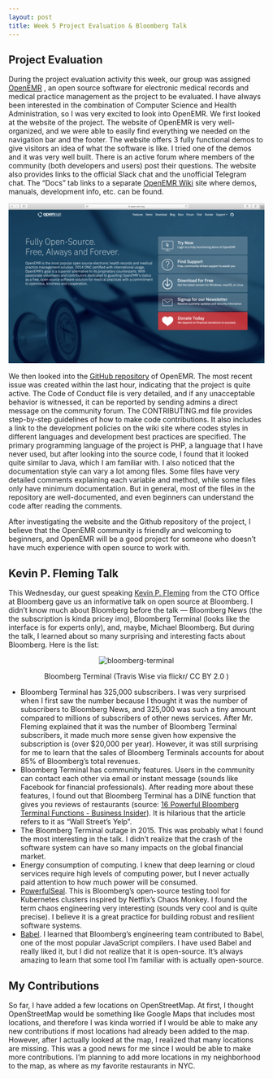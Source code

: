 ```yaml
---
layout: post
title: Week 5 Project Evaluation & Bloomberg Talk
---
```



## Project Evaluation
During the project evaluation activity this week, our group was assigned [OpenEMR](https://www.open-emr.org/) , an open source software for electronic medical records and medical practice management as the project to be evaluated. I have always been interested in the combination of Computer Science and Health Administration, so I was very excited to look into OpenEMR. We first looked at the website of the project. The website of OpenEMR is very well-organized, and we were able to easily find everything we needed on the navigation bar and the footer. The website offers 3 fully functional demos to give visitors an idea of what the software is like. I tried one of the demos and it was very well built. There is an active forum where members of the community (both developers and users) post their questions. The website also provides links to the official Slack chat and the unofficial Telegram chat. The “Docs” tab links to a separate [OpenEMR Wiki](https://www.open-emr.org/wiki/index.php/OpenEMR_Wiki_Home_Page) site where demos, manuals, development info, etc. can be found. 

![openEMR](../images/OpenEMR.png)

We then looked into the [GitHub repository](https://github.com/openemr/openemr) of OpenEMR. The most recent issue was created within the last hour, indicating that the project is quite active. The Code of Conduct file is very detailed, and if any unacceptable behavior is witnessed, it can be reported by sending admins a direct message on the community forum. The CONTRIBUTING.md file provides step-by-step guidelines of how to make code contributions. It also includes a link to the development policies on the wiki site where codes styles in different languages and development best practices are specified. The primary programming language of the project is PHP, a language that I have never used, but after looking into the source code, I found that it looked quite similar to Java, which I am familiar with. I also noticed that the documentation style can vary a lot among files. Some files have very detailed comments explaining each variable and method, while some files only have minimum documentation. But in general, most of the files in the repository are well-documented, and even beginners can understand the code after reading the comments. 

After investigating the website and the Github repository of the project, I believe that the OpenEMR community is friendly and welcoming to beginners, and OpenEMR will be a good project for someone who doesn’t have much experience with open source to work with. 

## Kevin P. Fleming Talk

This Wednesday, our guest speaking  [Kevin P. Fleming](https://www.linkedin.com/in/kpfleming/) from the CTO Office at Bloomberg gave us an informative talk on open source at Bloomberg. I didn’t know much about Bloomberg before the talk — Bloomberg News (the the subscription is kinda pricey imo), Bloomberg Terminal (looks like the interface is for experts only), and, maybe, Michael Bloomberg. But during the talk, I learned about so many surprising and interesting facts about Bloomberg. Here is the list: 

<p align="center">
  <img alt="bloomberg-terminal" src="https://github.com/nyu-ossd-s20/sylviaji-weekly/blob/gh-pages/images/bloomberg-terminal.jpeg" width=80%>
  <br>
    <p align="center">Bloomberg Terminal (Travis Wise via flickr/ CC BY 2.0 )</p>
</p>

* Bloomberg Terminal has 325,000 subscribers. I was very surprised when I first saw the number because I thought it was the number of subscribers to Bloomberg News, and 325,000 was such a tiny amount compared to millions of subscribers of other news services. After Mr. Fleming explained that it was the number of Bloomberg Terminal subscribers, it made much more sense given how expensive the subscription is (over $20,000 per year). However, it was still surprising for me to learn that the sales of Bloomberg Terminals accounts for about 85% of Bloomberg’s total revenues. 
* Bloomberg Terminal has community features. Users in the community can contact each other via email or instant message (sounds like Facebook for financial professionals). After reading more about these features, I found out that Bloomberg Terminal has a DINE function that gives you reviews of restaurants (source: [16 Powerful Bloomberg Terminal Functions - Business Insider](https://www.businessinsider.com/16-powerful-bloomberg-terminal-functions-2013-5)). It is hilarious that the article refers to it as “Wall Street’s Yelp”.
* The Bloomberg Terminal outage in 2015. This was probably what I found the most interesting in the talk. I didn’t realize that the crash of the software system can have so many impacts on the global financial market.
* Energy consumption of computing. I knew that deep learning or cloud services require high levels of computing power, but I never actually paid attention to how much power will be consumed.
* [PowerfulSeal](https://github.com/bloomberg/powerfulseal).  This is Bloomberg’s open-source testing tool for Kubernetes clusters inspired by Netflix’s Chaos Monkey. I found the term chaos engineering very interesting (sounds very cool and is quite precise). I believe it is a great practice for building robust and resilient software systems. 
* [Babel](https://github.com/bloomberg/babel). I learned that Bloomberg’s engineering team contributed to Babel, one of the most popular JavaScript compilers. I have used Babel and really liked it,  but I did not realize that it is open-source. It’s always amazing to learn that some tool I’m familiar with is actually open-source. 

## My Contributions
So far, I have added a few locations on OpenStreetMap. At first, I thought OpenStreetMap would be something like Google Maps that includes most locations, and therefore I was kinda worried if I would be able to make any new contributions if most locations had already been added to the map. However, after I actually looked at the map, I realized that many locations are missing. This was a good news for me since I would be able to make more contributions. I’m planning to add more locations in my neighborhood to the map, as where as my favorite restaurants in NYC.
